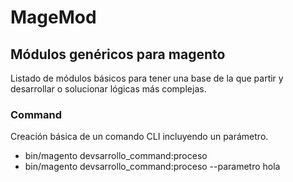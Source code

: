 # MageMod
## Módulos genéricos para magento
Listado de módulos básicos para tener una base de la que partir y desarrollar o solucionar lógicas más complejas.

### Command
Creación básica de un comando CLI incluyendo un parámetro.
- bin/magento devsarrollo_command:proceso
- bin/magento devsarrollo_command:proceso --parametro hola